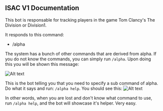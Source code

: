 ## ISAC V1 Documentation

This bot is responsable for tracking players in the game Tom Clancy's The Division or Division1. 

It responds to this command:
 - /alpha 

The system has a bunch of other commands that are derived from alpha. If you do not know the commands, you can simply run 
```/alpha```. Upon doing this you will be shown this message:

![Alt text](image.png)

This is the bot telling you that you need to specify a sub command of alpha. Do what it says and run: ```/alpha help```. You should see this:
![Alt text](image-1.png)

In other words, when you are lost and don't know what command to use, run ```/alpha help```, and the bot will showcase it's helper. Very easy.